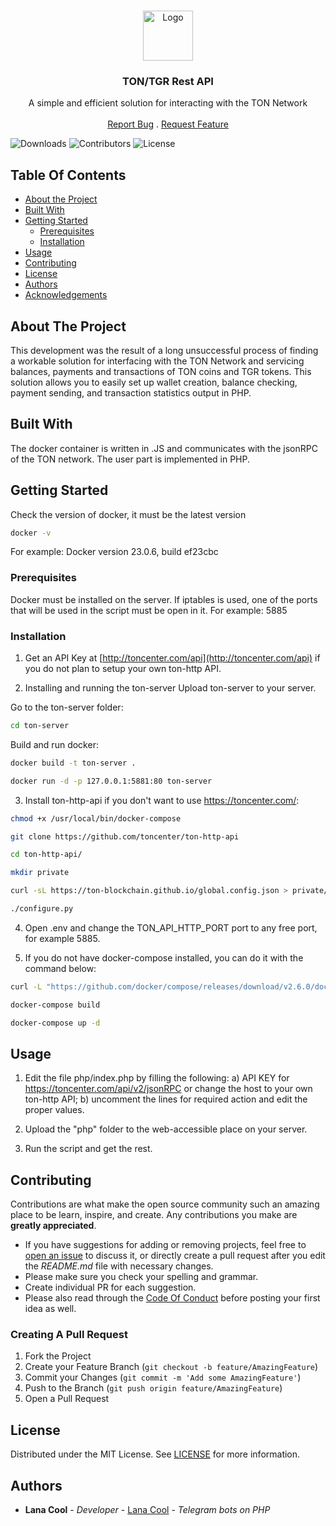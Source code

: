 <br/>
<p align="center">
  <a href="https://github.com/ShaanCoding/ReadME-Generator">
    <img src="images/logo.png" alt="Logo" width="80" height="80">
  </a>

  <h3 align="center">TON/TGR Rest API </h3>

  <p align="center">
    A simple and efficient solution for interacting with the TON Network
    <br/>
    <br/>
    <a href="https://github.com/ShaanCoding/ReadME-Generator/issues">Report Bug</a>
    .
    <a href="https://github.com/ShaanCoding/ReadME-Generator/issues">Request Feature</a>
  </p>
</p>

![Downloads](https://img.shields.io/github/downloads/ShaanCoding/ReadME-Generator/total) ![Contributors](https://img.shields.io/github/contributors/ShaanCoding/ReadME-Generator?color=dark-green) ![License](https://img.shields.io/github/license/ShaanCoding/ReadME-Generator) 

## Table Of Contents

* [About the Project](#about-the-project)
* [Built With](#built-with)
* [Getting Started](#getting-started)
  * [Prerequisites](#prerequisites)
  * [Installation](#installation)
* [Usage](#usage)
* [Contributing](#contributing)
* [License](#license)
* [Authors](#authors)
* [Acknowledgements](#acknowledgements)

## About The Project

This development was the result of a long unsuccessful process of finding a workable solution for interfacing with the TON Network and servicing balances, payments and transactions of TON coins and TGR tokens.
This solution allows you to easily set up wallet creation, balance checking, payment sending, and transaction statistics output in PHP.

## Built With

The docker container is written in .JS and communicates with the jsonRPC of the TON network. The user part is implemented in PHP.

## Getting Started

Check the version of docker, it must be the latest version
```sh
docker -v
```
For example:
Docker version 23.0.6, build ef23cbc

### Prerequisites

Docker must be installed on the server.
If iptables is used, one of the ports that will be used in the script must be open in it. 
For example: 5885

### Installation

1. Get an API Key at [http://toncenter.com/api](http://toncenter.com/api) if you do not plan to setup your own ton-http API.

2. Installing and running the ton-server
Upload ton-server to your server.

Go to the ton-server folder:
```sh
cd ton-server
```
Build and run docker:
```sh
docker build -t ton-server .
```
```sh
docker run -d -p 127.0.0.1:5881:80 ton-server
```

3. Install ton-http-api if you don't want to use https://toncenter.com/:
```sh
chmod +x /usr/local/bin/docker-compose
```
```sh
git clone https://github.com/toncenter/ton-http-api
```
```sh
cd ton-http-api/
```
```sh
mkdir private
```
```sh
curl -sL https://ton-blockchain.github.io/global.config.json > private/mainnet.json
```
```sh
./configure.py
```

4. Open .env and change the TON_API_HTTP_PORT port to any free port, for example 5885.

5. If you do not have docker-compose installed, you can do it with the command below:
```sh
curl -L "https://github.com/docker/compose/releases/download/v2.6.0/docker-compose-$(uname -s)-$(uname -m)" -o /usr/local/bin/docker-compose
```

```sh
docker-compose build
```
```sh
docker-compose up -d
```

## Usage

1. Edit the file php/index.php by filling the following:
a) API KEY for https://toncenter.com/api/v2/jsonRPC or change the host to your own ton-http API;
b) uncomment the lines for required action and edit the proper values.

2. Upload the "php" folder to the web-accessible place on your server.

3. Run the script and get the rest.

## Contributing

Contributions are what make the open source community such an amazing place to be learn, inspire, and create. Any contributions you make are **greatly appreciated**.
* If you have suggestions for adding or removing projects, feel free to [open an issue](https://github.com/ShaanCoding/ReadME-Generator/issues/new) to discuss it, or directly create a pull request after you edit the *README.md* file with necessary changes.
* Please make sure you check your spelling and grammar.
* Create individual PR for each suggestion.
* Please also read through the [Code Of Conduct](https://github.com/ShaanCoding/ReadME-Generator/blob/main/CODE_OF_CONDUCT.md) before posting your first idea as well.

### Creating A Pull Request

1. Fork the Project
2. Create your Feature Branch (`git checkout -b feature/AmazingFeature`)
3. Commit your Changes (`git commit -m 'Add some AmazingFeature'`)
4. Push to the Branch (`git push origin feature/AmazingFeature`)
5. Open a Pull Request

## License

Distributed under the MIT License. See [LICENSE](https://github.com/ShaanCoding/ReadME-Generator/blob/main/LICENSE.md) for more information.

## Authors

* **Lana Cool** - *Developer* - [Lana Cool](https://github.com/lana4cool/) - *Telegram bots on PHP*



